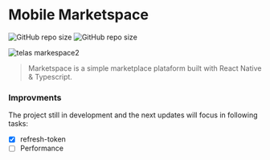 # Mobile Marketspace
![GitHub repo size](https://img.shields.io/github/repo-size/BigLeoo/README-template?style=for-the-badge)
![GitHub repo size](https://img.shields.io/github/repo-size/BigLeoo/mobile-marketspace)



![telas markespace2](https://github.com/BigLeoo/mobile-marketspace/assets/97001094/cdd29f14-adbf-44a0-a41b-499e713976f4)

> Marketspace is a simple marketplace plataform built with React Native & Typescript. 

### Improvments

The project still in development and the next updates will focus in following tasks:

- [x] refresh-token
- [ ] Performance
